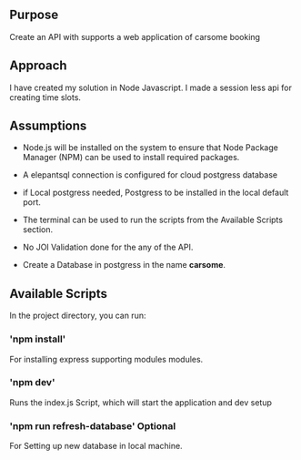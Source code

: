 ## Purpose
Create an API with supports a web application of carsome booking<br>

## Approach
I have created my solution in Node Javascript. I made a session less api for creating time slots.<br>

## Assumptions
* Node.js will be installed on the system to ensure that Node Package Manager (NPM) can be used to install required packages.<br>
* A elepantsql connection is configured for cloud postgress database
* if Local postgress needed, Postgress to be installed in the local default port.<br>
* The terminal can be used to run the scripts from the Available Scripts section.<br>
* No JOI Validation done for the any of the API.<br>

* Create a Database in postgress in the name <b>carsome</b>. 

## Available Scripts
In the project directory, you can run:<br>

### 'npm install'
For installing express supporting modules modules.<br>

### 'npm dev'
Runs the index.js Script, which will start the application and dev setup<br>

### 'npm run refresh-database' Optional
For Setting up new database in local machine.<br>


